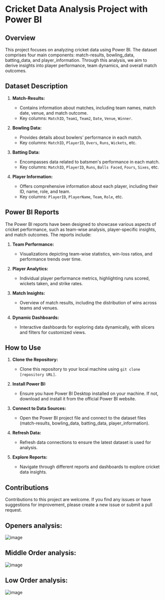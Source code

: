 # Cricket Data Analysis Project with Power BI

## Overview

This project focuses on analyzing cricket data using Power BI. The dataset comprises four main components: match-results, bowling_data, batting_data, and player_information. Through this analysis, we aim to derive insights into player performance, team dynamics, and overall match outcomes.

## Dataset Description

1. **Match-Results:**
   - Contains information about matches, including team names, match date, venue, and match outcome.
   - Key columns: `MatchID`, `Team1`, `Team2`, `Date`, `Venue`, `Winner`.

2. **Bowling Data:**
   - Provides details about bowlers' performance in each match.
   - Key columns: `MatchID`, `PlayerID`, `Overs`, `Runs`, `Wickets`, etc.

3. **Batting Data:**
   - Encompasses data related to batsmen's performance in each match.
   - Key columns: `MatchID`, `PlayerID`, `Runs`, `Balls Faced`, `Fours`, `Sixes`, etc.

4. **Player Information:**
   - Offers comprehensive information about each player, including their ID, name, role, and team.
   - Key columns: `PlayerID`, `PlayerName`, `Team`, `Role`, etc.

## Power BI Reports

The Power BI reports have been designed to showcase various aspects of cricket performance, such as team-wise analysis, player-specific insights, and match outcomes. The reports include:

1. **Team Performance:**
   - Visualizations depicting team-wise statistics, win-loss ratios, and performance trends over time.

2. **Player Analytics:**
   - Individual player performance metrics, highlighting runs scored, wickets taken, and strike rates.

3. **Match Insights:**
   - Overview of match results, including the distribution of wins across teams and venues.

4. **Dynamic Dashboards:**
   - Interactive dashboards for exploring data dynamically, with slicers and filters for customized views.

## How to Use

1. **Clone the Repository:**
   - Clone this repository to your local machine using `git clone [repository URL]`.

2. **Install Power BI:**
   - Ensure you have Power BI Desktop installed on your machine. If not, download and install it from the official Power BI website.

3. **Connect to Data Sources:**
   - Open the Power BI project file and connect to the dataset files (match-results, bowling_data, batting_data, player_information).

4. **Refresh Data:**
   - Refresh data connections to ensure the latest dataset is used for analysis.

5. **Explore Reports:**
   - Navigate through different reports and dashboards to explore cricket data insights.

## Contributions

Contributions to this project are welcome. If you find any issues or have suggestions for improvement, please create a new issue or submit a pull request.

## Openers analysis:
![image](https://github.com/masteradios/cricket-analysis/assets/110710412/5d707756-b796-401c-9f61-16d7710fba92)

## Middle Order analysis:
![image](https://github.com/masteradios/cricket-analysis/assets/110710412/8906951f-b413-4ca4-ab01-de55a86d5e3f)

## Low Order analysis:
![image](https://github.com/masteradios/cricket-analysis/assets/110710412/d62dca4a-ed06-48aa-a2f8-af33846978ba)




